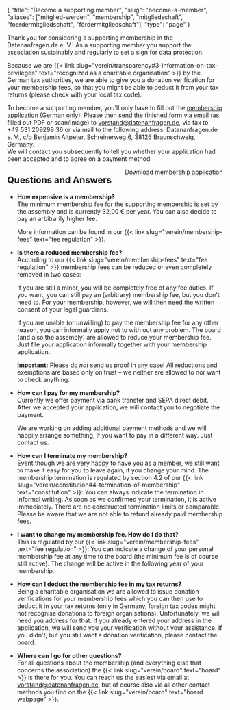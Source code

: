 {
    "title": "Become a supporting member",
    "slug": "become-a-member",
    "aliases": ["mitglied-werden", "membership", "mitgliedschaft", "foerdermitgliedschaft", "fördermitgliedschaft"],
    "type": "page"
}

<!-- TODO: It would (obviously) be great if this wasn't just a big wall of text. I am *very* open to suggestions. -->

Thank you for considering a supporting membership in the Datenanfragen.de e.&nbsp;V.! As a supporting member you support the association sustainably and regularly to set a sign for data protection.

Because we are {{< link slug="verein/transparency#3-information-on-tax-privileges" text="recognized as a charitable organisation" >}} by the German tax authorities, we are able to give you a donation verification for your membership fees, so that you might be able to deduct it from your tax returns (please check with your local tax code).

To become a supporting member, you'll only have to fill out the [membership application](https://static.dacdn.de/docs/mitgliedsantrag.pdf) (German only). Please then send the finished form via email (as filled out PDF or scan/image) to [vorstand@datenanfragen.de](mailto:vorstand@datenanfragen.de), via fax to +49&nbsp;531&nbsp;209299&nbsp;36 or via mail to the following address: Datenanfragen.de e.&nbsp;V., c/o Benjamin Altpeter, Schreinerweg 6, 38126 Braunschweig, Germany.  
We will contact you subsequently to tell you whether your application had been accepted and to agree on a payment method.

<a href="https://static.dacdn.de/docs/mitgliedsantrag.pdf" class="button button-primary icon icon-download" style="float: right;">Download membership application</a>
<div class="clearfix"></div>

## Questions and Answers

* **How expensive is a membership?**  
    The minimum membership fee for the supporting membership is set by the assembly and is currently 32,00 € per year. You can also decide to pay an arbitrarily higher fee.

    More information can be found in our {{< link slug="verein/membership-fees" text="fee regulation" >}}.

* **Is there a reduced membership fee?**  
    According to our {{< link slug="verein/membership-fees" text="fee regulation" >}} membership fees can be reduced or even completely removed in two cases:

    If you are still a minor, you will be completely free of any fee duties. If you want, you can still pay an (arbitrary) membership fee, but you don't need to.
    For your membership, however, we will then need the written consent of your legal guardians.

    If you are unable (or unwilling) to pay the membership fee for any other reason, you can informally apply not to with out any problem. The board (and also the assembly) are allowed to reduce your membership fee. Just file your application informally together with your membership application.

    **Important:** Please do *not* send us proof in any case! All reductions and exemptions are based only on trust – we neither are allowed to nor want to check anything.

* **How can I pay for my membership?**  
    Currently we offer payment via bank transfer and SEPA direct debit. After we accepted your application, we will contact you to negotiate the payment.

    We are working on adding additional payment methods and we will happily arrange something, if you want to pay in a different way. Just contact us.

* **How can I terminate my membership?**  
    Event though we are very happy to have you as a member, we still want to make it easy for you to leave again, if you change your mind. The membership termination is regulated by section 4.2 of our {{< link slug="verein/constitution#4-termination-of-membership" text="constitution" >}}: You can always indicate the termination in informal writing. As soon as we confirmed your termination, it is active immediately. There are no constructed termination limits or comparable.
    Please be aware that we are not able to refund already paid membership fees.

* **I want to change my membership fee. How do I do that?**  
    This is regulated by our {{< link slug="verein/membership-fees" text="fee regulation" >}}: You can indicate a change of your personal membership fee at any time to the board (the minimum fee is of course still active). The change will be active in the following year of your membership.

* **How can I deduct the membership fee in my tax returns?**  
    Being a charitable organisation we are allowed to issue donation verifications for your membership fees which you can then use to deduct it in your tax returns (only in Germany, foreign tax codes might not recognise donations to foreign organisations). Unfortunately, we will need you address for that. If you already entered your address in the application, we will send you your verification without your assistance. If you didn't, but you still want a donation verification, please contact the board. 

* **Where can I go for other questions?**  
    For all questions about the membership (and everything else that concerns the association) the {{< link slug="verein/board" text="board" >}} is there for you. You can reach us the easiest via email at [vorstand@datenanfragen.de](mailto:vorstand@datenanfragen.de), but of course also via all other contact methods you find on the {{< link slug="verein/board" text="board webpage" >}}.
